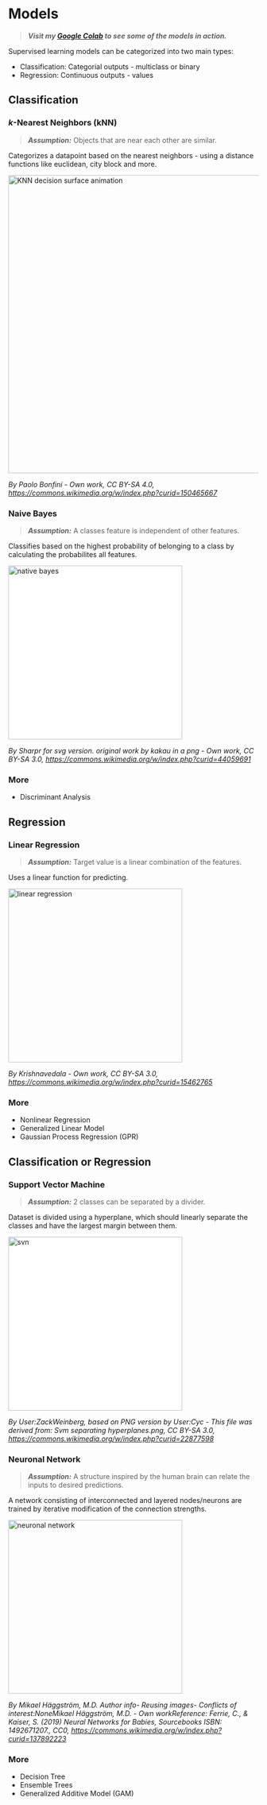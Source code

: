 # Models

> **_Visit my [Google Colab](https://colab.research.google.com/drive/1YwWtER1868bgalxbipt1o_y0Gcr-tigB?usp=sharing) to see some of the models in action._**

Supervised learning models can be categorized into two main types:

- Classification: Categorial outputs - multiclass or binary
- Regression: Continuous outputs - values

## Classification

### _k_-Nearest Neighbors (kNN)

> **_Assumption:_** Objects that are near each other are similar.

Categorizes a datapoint based on the nearest neighbors - using a distance functions like euclidean, city block and more.

<img src="https://upload.wikimedia.org/wikipedia/commons/7/78/KNN_decision_surface_animation.gif" width="600" alt="KNN decision surface animation" />

_By Paolo Bonfini - Own work, CC BY-SA 4.0, https://commons.wikimedia.org/w/index.php?curid=150465667_

### Naive Bayes

> **_Assumption:_** A classes feature is independent of other features.

Classifies based on the highest probability of belonging to a class by calculating the probabilites all features.

<img src="https://upload.wikimedia.org/wikipedia/commons/thumb/4/4f/ROC_curves.svg/1920px-ROC_curves.svg.png" width="350" alt="native bayes" style="background-color: white;" />

_By Sharpr for svg version. original work by kakau in a png - Own work, CC BY-SA 3.0, https://commons.wikimedia.org/w/index.php?curid=44059691_

### More

- Discriminant Analysis

## Regression

### Linear Regression

> **_Assumption:_** Target value is a linear combination of the features.

Uses a linear function for predicting.

<img src="https://upload.wikimedia.org/wikipedia/commons/thumb/b/b0/Linear_least_squares_example2.svg/1920px-Linear_least_squares_example2.svg.png" width="350" alt="linear regression" />

_By Krishnavedala - Own work, CC BY-SA 3.0, https://commons.wikimedia.org/w/index.php?curid=15462765_

### More

- Nonlinear Regression
- Generalized Linear Model
- Gaussian Process Regression (GPR)

## Classification or Regression

### Support Vector Machine

> **_Assumption:_** 2 classes can be separated by a divider.

Dataset is divided using a hyperplane, which should linearly separate the classes and have the largest margin between them.

<img src="https://upload.wikimedia.org/wikipedia/commons/thumb/b/b5/Svm_separating_hyperplanes_%28SVG%29.svg/2560px-Svm_separating_hyperplanes_%28SVG%29.svg.png" width="350" alt="svn" style="background-color: white;" />

_By User:ZackWeinberg, based on PNG version by User:Cyc - This file was derived from: Svm separating hyperplanes.png, CC BY-SA 3.0, https://commons.wikimedia.org/w/index.php?curid=22877598_

### Neuronal Network

> **_Assumption:_** A structure inspired by the human brain can relate the inputs to desired predictions.

A network consisting of interconnected and layered nodes/neurons are trained by iterative modification of the connection strengths.

<img src="https://upload.wikimedia.org/wikipedia/commons/thumb/b/b7/Simplified_neural_network_example.svg/2560px-Simplified_neural_network_example.svg.png" width="350" alt="neuronal network" />

_By Mikael Häggström, M.D. Author info- Reusing images- Conflicts of interest:NoneMikael Häggström, M.D. - Own workReference: Ferrie, C., & Kaiser, S. (2019) Neural Networks for Babies, Sourcebooks ISBN: 1492671207., CC0, https://commons.wikimedia.org/w/index.php?curid=137892223_

### More

- Decision Tree
- Ensemble Trees
- Generalized Additive Model (GAM)
